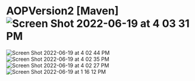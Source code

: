 # AOPVersion2 [Maven]![Screen Shot 2022-06-19 at 4 03 31 PM](https://user-images.githubusercontent.com/9396113/174503572-f8efcafa-a0cb-4fb6-a70f-2207a816c2f4.png)
![Screen Shot 2022-06-19 at 4 02 44 PM](https://user-images.githubusercontent.com/9396113/174503575-6f79c0b7-d8c6-4b8a-a09a-e939739d522e.png)
![Screen Shot 2022-06-19 at 4 02 35 PM](https://user-images.githubusercontent.com/9396113/174503576-c6fb0aa6-a134-4a85-a170-302cd363987e.png)
![Screen Shot 2022-06-19 at 4 02 27 PM](https://user-images.githubusercontent.com/9396113/174503577-80cc6149-db31-43b2-a463-09a6501c27ca.png)
![Screen Shot 2022-06-19 at 1 16 12 PM](https://user-images.githubusercontent.com/9396113/174503579-0b5955db-d0a5-4cfb-a89b-45f54475e799.png)
